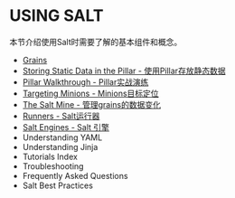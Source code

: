 # USING SALT

本节介绍使用Salt时需要了解的基本组件和概念。

- [Grains](https://github.com/watermelonbig/SaltStack-Chinese-ManualBook/blob/master/chapter05/05-1.Grains.md)
- [Storing Static Data in the Pillar - 使用Pillar存放静态数据](https://github.com/watermelonbig/SaltStack-Chinese-ManualBook/blob/master/chapter05/05-2.Storing-Static-Data-in-the-Pillar.md)
- [Pillar Walkthrough - Pillar实战演练](https://github.com/watermelonbig/SaltStack-Chinese-ManualBook/blob/master/chapter05/05-2-1.Pillar-Walkthrough-Pillar-实战演练.md)
- [Targeting Minions - Minions目标定位](https://github.com/watermelonbig/SaltStack-Chinese-ManualBook/blob/master/chapter05/05-3.Targeting-Minions.md)
- [The Salt Mine - 管理grains的数据变化](https://github.com/watermelonbig/SaltStack-Chinese-ManualBook/blob/master/chapter05/05-4.The-Salt-Mine.md)
- [Runners - Salt运行器](https://github.com/watermelonbig/SaltStack-Chinese-ManualBook/blob/master/chapter05/05-5.Runners-and-Salt-Engines.md#RUNNERS)
- [Salt Engines - Salt 引擎](https://github.com/watermelonbig/SaltStack-Chinese-ManualBook/blob/master/chapter05/05-5.Runners-and-Salt-Engines.md#SALT-ENGINES)
- Understanding YAML
- Understanding Jinja
- Tutorials Index
- Troubleshooting
- Frequently Asked Questions
- Salt Best Practices
